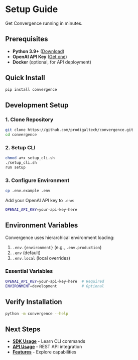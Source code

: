 # Setup Guide

Get Convergence running in minutes.

## Prerequisites

- **Python 3.9+** ([Download](https://www.python.org/downloads/))
- **OpenAI API Key** ([Get one](https://platform.openai.com/api-keys))
- **Docker** (optional, for API deployment)

## Quick Install

```bash
pip install convergence
```

## Development Setup

### 1. Clone Repository

```bash
git clone https://github.com/prodigaltech/convergence.git
cd convergence
```

### 2. Setup CLI

```bash
chmod a+x setup_cli.sh
./setup_cli.sh
run setup
```

### 3. Configure Environment

```bash
cp .env.example .env
```

Add your OpenAI API key to `.env`:
```bash
OPENAI_API_KEY=your-api-key-here
```

## Environment Variables

Convergence uses hierarchical environment loading:

1. `.env.{environment}` (e.g., `.env.production`)
2. `.env` (default)
3. `.env.local` (local overrides)

### Essential Variables

```bash
OPENAI_API_KEY=your-api-key-here  # Required
ENVIRONMENT=development           # Optional
```

## Verify Installation

```bash
python -m convergence --help
```

## Next Steps

- [**SDK Usage**](SDK_USAGE) - Learn CLI commands
- [**API Usage**](API_USAGE) - REST API integration
- [**Features**](FEATURES) - Explore capabilities